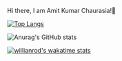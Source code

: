 Hi there, I am Amit Kumar Chaurasia!👋

[![Top Langs](https://github-readme-stats.vercel.app/api/top-langs/?username=imamit-1711&hide=javascript,html)](https://github.com/imamit-1711/github-readme-stats)

![Anurag's GitHub stats](https://github-readme-stats.vercel.app/api?username=imamit-1711&show_icons=true&theme=radical)

[![willianrod's wakatime stats](https://github-readme-stats.vercel.app/api/wakatime?username=willianrod)](https://github.com/imamit-1711/github-readme-stats)
